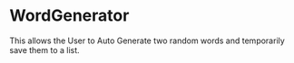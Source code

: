 # WordGenerator
This allows the User to Auto Generate two random words and temporarily save them to a list.
